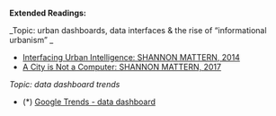**Extended Readings:**



_Topic: urban dashboards, data interfaces & the rise of “informational urbanism” _

-   [Interfacing Urban Intelligence: SHANNON MATTERN, 2014](https://placesjournal.org/article/interfacing-urban-intelligence/#0)
-   [A City is Not a Computer: SHANNON MATTERN, 2017](https://placesjournal.org/article/a-city-is-not-a-computer/#0)

_Topic: data dashboard trends_

-   (\*) [Google Trends - data dashboard](https://trends.google.com/trends/explore?date=all&geo=US&q=Data%20Dashboard)
